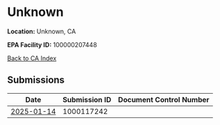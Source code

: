 # Unknown

**Location:** Unknown, CA

**EPA Facility ID:** 100000207448

[Back to CA Index](../../index.md)

## Submissions

| Date | Submission ID | Document Control Number |
|------|--------------|-------------------------|
| [2025-01-14](submissions/1000117242.md) | 1000117242 |  |
